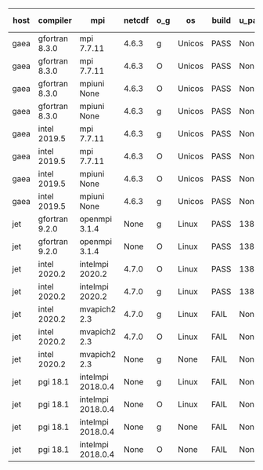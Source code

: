 

| host     | compiler                              | mpi                      | netcdf        | o_g        | os       | build       | u_pass          | u_fail          | s_pass            | s_fail            | e_pass             | e_fail             | nuopc_pass       | nuopc_fail       | artifacts link          |
|----------|---------------------------------------|--------------------------|---------------|------------|----------|-------------|-----------------|-----------------|-------------------|-------------------|--------------------|--------------------|------------------|------------------|-------------------------|
| gaea | gfortran 8.3.0 | mpi 7.7.11  | 4.6.3  | g | Unicos | PASS | None | None | None | None | None | None | None | None | <a href="https://github.com/esmf-org/esmf-test-artifacts/tree/c5a5fd8650974b650b04a93440da6e973a0fa0ba/develop/gfortran/8.3.0/g/mpi/7.7.11" target="_blank">c5a5fd8</a> | 
| gaea | gfortran 8.3.0 | mpi 7.7.11  | 4.6.3  | O | Unicos | PASS | None | None | None | None | None | None | None | None | <a href="https://github.com/esmf-org/esmf-test-artifacts/tree/3aff3e1335f9fc9d70e3b60112385f4f52d7cbe2/develop/gfortran/8.3.0/O/mpi/7.7.11" target="_blank">3aff3e1</a> | 
| gaea | gfortran 8.3.0 | mpiuni None  | 4.6.3  | O | Unicos | PASS | None | None | None | None | None | None | None | None | <a href="https://github.com/esmf-org/esmf-test-artifacts/tree/2034d6dc2527c5cba9613a127e006fa46a067402/develop/gfortran/8.3.0/O/mpiuni/None" target="_blank">2034d6d</a> | 
| gaea | gfortran 8.3.0 | mpiuni None  | 4.6.3  | g | Unicos | PASS | None | None | None | None | None | None | None | None | <a href="https://github.com/esmf-org/esmf-test-artifacts/tree/1e959d2e6c6f3dce9f95327681105be5e4a2535f/develop/gfortran/8.3.0/g/mpiuni/None" target="_blank">1e959d2</a> | 
| gaea | intel 2019.5 | mpi 7.7.11  | 4.6.3  | g | Unicos | PASS | None | None | None | None | None | None | None | None | <a href="https://github.com/esmf-org/esmf-test-artifacts/tree/b899cb120f4452cf4f3b2fc5bd8fbfae14496984/develop/intel/2019.5/g/mpi/7.7.11" target="_blank">b899cb1</a> | 
| gaea | intel 2019.5 | mpi 7.7.11  | 4.6.3  | O | Unicos | PASS | None | None | None | None | None | None | None | None | <a href="https://github.com/esmf-org/esmf-test-artifacts/tree/771b936dfb9d3eb9351cd3c4788293da77e7f10f/develop/intel/2019.5/O/mpi/7.7.11" target="_blank">771b936</a> | 
| gaea | intel 2019.5 | mpiuni None  | 4.6.3  | O | Unicos | PASS | None | None | None | None | None | None | None | None | <a href="https://github.com/esmf-org/esmf-test-artifacts/tree/dde928ad89cb8644c6382f37291ef1bf8677dc8d/develop/intel/2019.5/O/mpiuni/None" target="_blank">dde928a</a> | 
| gaea | intel 2019.5 | mpiuni None  | 4.6.3  | g | Unicos | PASS | None | None | None | None | None | None | None | None | <a href="https://github.com/esmf-org/esmf-test-artifacts/tree/15477c1963c00236a5d1ad0a408f33ab4ec93967/develop/intel/2019.5/g/mpiuni/None" target="_blank">15477c1</a> | 
| jet | gfortran 9.2.0 | openmpi 3.1.4  | None  | g | Linux | PASS | 13898 | 0 | 49 | 0 | 80 | 0 | 52 | 0 | <a href="https://github.com/esmf-org/esmf-test-artifacts/tree/01b65d6811df4fc752963487642ace69f361309d/develop/gfortran/9.2.0/g/openmpi/3.1.4" target="_blank">01b65d6</a> | 
| jet | gfortran 9.2.0 | openmpi 3.1.4  | None  | O | Linux | PASS | 13898 | 0 | 49 | 0 | 80 | 0 | 52 | 0 | <a href="https://github.com/esmf-org/esmf-test-artifacts/tree/aca0c3556fd889aaabae713086fdf8e1d1623956/develop/gfortran/9.2.0/O/openmpi/3.1.4" target="_blank">aca0c35</a> | 
| jet | intel 2020.2 | intelmpi 2020.2  | 4.7.0  | O | Linux | PASS | 13898 | 0 | 49 | 0 | 80 | 0 | 52 | 0 | <a href="https://github.com/esmf-org/esmf-test-artifacts/tree/bdf0013489d4f4586a9351b1cad7f45bb2df2061/develop/intel/2020.2/O/intelmpi/2020.2" target="_blank">bdf0013</a> | 
| jet | intel 2020.2 | intelmpi 2020.2  | 4.7.0  | g | Linux | PASS | 13898 | 0 | 49 | 0 | 80 | 0 | 52 | 0 | <a href="https://github.com/esmf-org/esmf-test-artifacts/tree/6cecddc8cdb8eaaf49a3f0043b953b6e992cfe48/develop/intel/2020.2/g/intelmpi/2020.2" target="_blank">6cecddc</a> | 
| jet | intel 2020.2 | mvapich2 2.3  | 4.7.0  | g | Linux | FAIL | None | None | None | None | None | None | None | None | <a href="https://github.com/esmf-org/esmf-test-artifacts/tree/f027fa6cfa03a77b53942d2dbc6c1bfd7b5f5f6a/develop/intel/2020.2/g/mvapich2/2.3" target="_blank">f027fa6</a> | 
| jet | intel 2020.2 | mvapich2 2.3  | 4.7.0  | O | Linux | FAIL | None | None | None | None | None | None | None | None | <a href="https://github.com/esmf-org/esmf-test-artifacts/tree/344308a914a260f1e110b5b58c6862228637f10f/develop/intel/2020.2/O/mvapich2/2.3" target="_blank">344308a</a> | 
| jet | intel 2020.2 | mvapich2 2.3  | None  | g | None | FAIL | None | None | None | None | None | None | None | None | <a href="https://github.com/esmf-org/esmf-test-artifacts/tree/2cdb16acd068bc4318b1e015f80b3b9916e6de54/develop/intel/2020.2/g/mvapich2/2.3" target="_blank">2cdb16a</a> | 
| jet | pgi 18.1 | intelmpi 2018.0.4  | None  | g | Linux | FAIL | None | None | None | None | None | None | None | None | <a href="https://github.com/esmf-org/esmf-test-artifacts/tree/ad8026ed2da1c16ecd7c195b1ee64fd39cab7c48/develop/pgi/18.1/g/intelmpi/2018.0.4" target="_blank">ad8026e</a> | 
| jet | pgi 18.1 | intelmpi 2018.0.4  | None  | O | Linux | FAIL | None | None | None | None | None | None | None | None | <a href="https://github.com/esmf-org/esmf-test-artifacts/tree/2cdbaa760a168fdad082e489fad799975ede7703/develop/pgi/18.1/O/intelmpi/2018.0.4" target="_blank">2cdbaa7</a> | 
| jet | pgi 18.1 | intelmpi 2018.0.4  | None  | g | None | FAIL | None | None | None | None | None | None | None | None | <a href="https://github.com/esmf-org/esmf-test-artifacts/tree/49d5dc60037f752817e70ce2233b84bbd6b5f79f/develop/pgi/18.1/g/intelmpi/2018.0.4" target="_blank">49d5dc6</a> | 
| jet | pgi 18.1 | intelmpi 2018.0.4  | None  | O | None | FAIL | None | None | None | None | None | None | None | None | <a href="https://github.com/esmf-org/esmf-test-artifacts/tree/74a4247bcf5a822c70aa5407fa983a8d8f57bcfd/develop/pgi/18.1/O/intelmpi/2018.0.4" target="_blank">74a4247</a> | 

